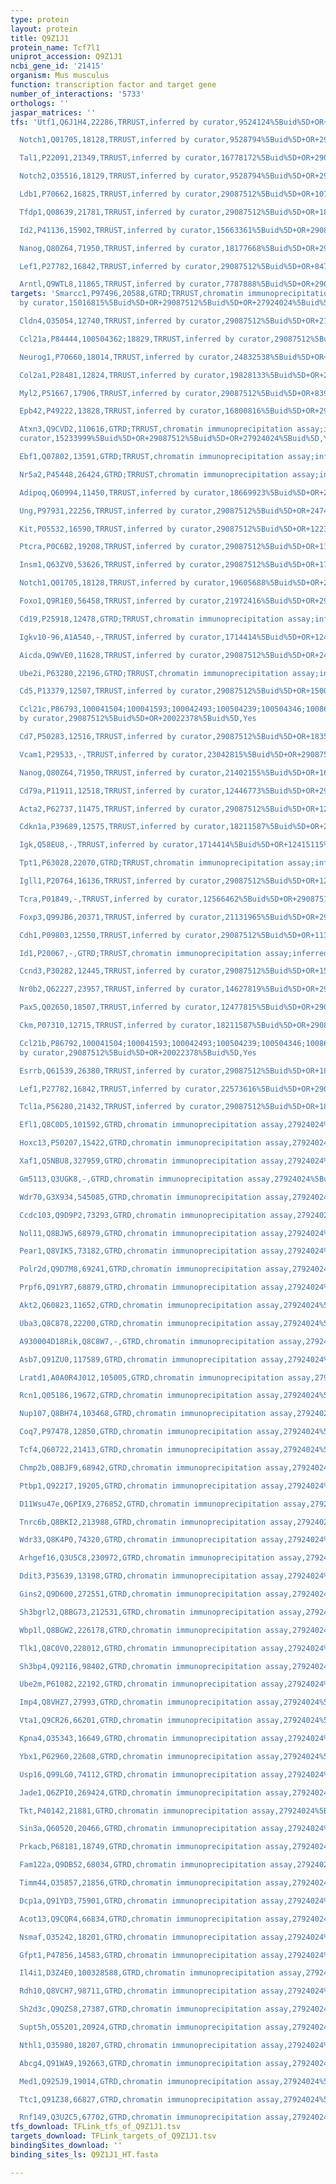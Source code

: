 ```yaml
---
type: protein
layout: protein
title: Q9Z1J1
protein_name: Tcf7l1
uniprot_accession: Q9Z1J1
ncbi_gene_id: '21415'
organism: Mus musculus
function: transcription factor and target gene
number_of_interactions: '5733'
orthologs: ''
jaspar_matrices: ''
tfs: 'Utf1,Q6J1H4,22286,TRRUST,inferred by curator,9524124%5Buid%5D+OR+29087512%5Buid%5D,Yes

  Notch1,Q01705,18128,TRRUST,inferred by curator,9528794%5Buid%5D+OR+29087512%5Buid%5D,Yes

  Tal1,P22091,21349,TRRUST,inferred by curator,16778172%5Buid%5D+OR+29087512%5Buid%5D,Yes

  Notch2,O35516,18129,TRRUST,inferred by curator,9528794%5Buid%5D+OR+29087512%5Buid%5D,Yes

  Ldb1,P70662,16825,TRRUST,inferred by curator,29087512%5Buid%5D+OR+10767331%5Buid%5D,Yes

  Tfdp1,Q08639,21781,TRRUST,inferred by curator,29087512%5Buid%5D+OR+1833634%5Buid%5D,Yes

  Id2,P41136,15902,TRRUST,inferred by curator,15663361%5Buid%5D+OR+29087512%5Buid%5D,Yes

  Nanog,Q80Z64,71950,TRRUST,inferred by curator,18177668%5Buid%5D+OR+29087512%5Buid%5D,Yes

  Lef1,P27782,16842,TRRUST,inferred by curator,29087512%5Buid%5D+OR+8479911%5Buid%5D,Yes

  Arntl,Q9WTL8,11865,TRRUST,inferred by curator,7787888%5Buid%5D+OR+29087512%5Buid%5D,Yes'
targets: 'Smarcc1,P97496,20588,GTRD;TRRUST,chromatin immunoprecipitation assay;inferred
  by curator,15016815%5Buid%5D+OR+29087512%5Buid%5D+OR+27924024%5Buid%5D,Yes

  Cldn4,O35054,12740,TRRUST,inferred by curator,29087512%5Buid%5D+OR+21325057%5Buid%5D,Yes

  Ccl21a,P84444,100504362;18829,TRRUST,inferred by curator,29087512%5Buid%5D+OR+20022378%5Buid%5D,Yes

  Neurog1,P70660,18014,TRRUST,inferred by curator,24832538%5Buid%5D+OR+29087512%5Buid%5D,Yes

  Col2a1,P28481,12824,TRRUST,inferred by curator,19828133%5Buid%5D+OR+29087512%5Buid%5D,Yes

  Myl2,P51667,17906,TRRUST,inferred by curator,29087512%5Buid%5D+OR+8394227%5Buid%5D,Yes

  Epb42,P49222,13828,TRRUST,inferred by curator,16800816%5Buid%5D+OR+29087512%5Buid%5D,Yes

  Atxn3,Q9CVD2,110616,GTRD;TRRUST,chromatin immunoprecipitation assay;inferred by
  curator,15233999%5Buid%5D+OR+29087512%5Buid%5D+OR+27924024%5Buid%5D,Yes

  Ebf1,Q07802,13591,GTRD;TRRUST,chromatin immunoprecipitation assay;inferred by curator,12477815%5Buid%5D+OR+18538592%5Buid%5D+OR+27924024%5Buid%5D+OR+29087512%5Buid%5D+OR+17101802%5Buid%5D,Yes

  Nr5a2,P45448,26424,GTRD;TRRUST,chromatin immunoprecipitation assay;inferred by curator,24648413%5Buid%5D+OR+29087512%5Buid%5D+OR+27924024%5Buid%5D,Yes

  Adipoq,Q60994,11450,TRRUST,inferred by curator,18669923%5Buid%5D+OR+29087512%5Buid%5D,Yes

  Ung,P97931,22256,TRRUST,inferred by curator,29087512%5Buid%5D+OR+24747958%5Buid%5D,Yes

  Kit,P05532,16590,TRRUST,inferred by curator,29087512%5Buid%5D+OR+12239153%5Buid%5D,Yes

  Ptcra,P0C6B2,19208,TRRUST,inferred by curator,29087512%5Buid%5D+OR+11490000%5Buid%5D,Yes

  Insm1,Q63ZV0,53626,TRRUST,inferred by curator,29087512%5Buid%5D+OR+17300785%5Buid%5D,Yes

  Notch1,Q01705,18128,TRRUST,inferred by curator,19605688%5Buid%5D+OR+29087512%5Buid%5D,Yes

  Foxo1,Q9R1E0,56458,TRRUST,inferred by curator,21972416%5Buid%5D+OR+29087512%5Buid%5D,Yes

  Cd19,P25918,12478,GTRD;TRRUST,chromatin immunoprecipitation assay;inferred by curator,29087512%5Buid%5D+OR+27924024%5Buid%5D+OR+20022378%5Buid%5D,Yes

  Igkv10-96,A1A540,-,TRRUST,inferred by curator,1714414%5Buid%5D+OR+12415115%5Buid%5D+OR+9671474%5Buid%5D+OR+22544934%5Buid%5D+OR+29087512%5Buid%5D,Yes

  Aicda,Q9WVE0,11628,TRRUST,inferred by curator,29087512%5Buid%5D+OR+24747958%5Buid%5D,Yes

  Ube2i,P63280,22196,GTRD;TRRUST,chromatin immunoprecipitation assay;inferred by curator,27924024%5Buid%5D+OR+29087512%5Buid%5D+OR+10497239%5Buid%5D,Yes

  Cd5,P13379,12507,TRRUST,inferred by curator,29087512%5Buid%5D+OR+15001710%5Buid%5D,Yes

  Ccl21c,P86793,100041504;100041593;100042493;100504239;100504346;100862177;65956,TRRUST,inferred
  by curator,29087512%5Buid%5D+OR+20022378%5Buid%5D,Yes

  Cd7,P50283,12516,TRRUST,inferred by curator,29087512%5Buid%5D+OR+18355446%5Buid%5D,Yes

  Vcam1,P29533,-,TRRUST,inferred by curator,23042815%5Buid%5D+OR+29087512%5Buid%5D,Yes

  Nanog,Q80Z64,71950,TRRUST,inferred by curator,21402155%5Buid%5D+OR+16894029%5Buid%5D+OR+29087512%5Buid%5D+OR+18483421%5Buid%5D,Yes

  Cd79a,P11911,12518,TRRUST,inferred by curator,12446773%5Buid%5D+OR+29087512%5Buid%5D+OR+12415115%5Buid%5D,Yes

  Acta2,P62737,11475,TRRUST,inferred by curator,29087512%5Buid%5D+OR+12663487%5Buid%5D,Yes

  Cdkn1a,P39689,12575,TRRUST,inferred by curator,18211587%5Buid%5D+OR+29087512%5Buid%5D,Yes

  Igk,Q58EU8,-,TRRUST,inferred by curator,1714414%5Buid%5D+OR+12415115%5Buid%5D+OR+9671474%5Buid%5D+OR+22544934%5Buid%5D+OR+29087512%5Buid%5D,Yes

  Tpt1,P63028,22070,GTRD;TRRUST,chromatin immunoprecipitation assay;inferred by curator,18941177%5Buid%5D+OR+29087512%5Buid%5D+OR+27924024%5Buid%5D,Yes

  Igll1,P20764,16136,TRRUST,inferred by curator,29087512%5Buid%5D+OR+12415115%5Buid%5D,Yes

  Tcra,P01849,-,TRRUST,inferred by curator,12566462%5Buid%5D+OR+29087512%5Buid%5D,Yes

  Foxp3,Q99JB6,20371,TRRUST,inferred by curator,21131965%5Buid%5D+OR+29087512%5Buid%5D,Yes

  Cdh1,P09803,12550,TRRUST,inferred by curator,29087512%5Buid%5D+OR+11309385%5Buid%5D+OR+23555842%5Buid%5D,Yes

  Id1,P20067,-,GTRD;TRRUST,chromatin immunoprecipitation assay;inferred by curator,17490644%5Buid%5D+OR+29087512%5Buid%5D+OR+27924024%5Buid%5D,Yes

  Ccnd3,P30282,12445,TRRUST,inferred by curator,29087512%5Buid%5D+OR+15367695%5Buid%5D,Yes

  Nr0b2,Q62227,23957,TRRUST,inferred by curator,14627819%5Buid%5D+OR+29087512%5Buid%5D,Yes

  Pax5,Q02650,18507,TRRUST,inferred by curator,12477815%5Buid%5D+OR+29087512%5Buid%5D+OR+18538592%5Buid%5D,Yes

  Ckm,P07310,12715,TRRUST,inferred by curator,18211587%5Buid%5D+OR+29087512%5Buid%5D,Yes

  Ccl21b,P86792,100041504;100041593;100042493;100504239;100504346;100862177;65956,TRRUST,inferred
  by curator,29087512%5Buid%5D+OR+20022378%5Buid%5D,Yes

  Esrrb,Q61539,26380,TRRUST,inferred by curator,29087512%5Buid%5D+OR+18483421%5Buid%5D,Yes

  Lef1,P27782,16842,TRRUST,inferred by curator,22573616%5Buid%5D+OR+29087512%5Buid%5D,Yes

  Tcl1a,P56280,21432,TRRUST,inferred by curator,29087512%5Buid%5D+OR+18483421%5Buid%5D,Yes

  Efl1,Q8C0D5,101592,GTRD,chromatin immunoprecipitation assay,27924024%5Buid%5D,No

  Hoxc13,P50207,15422,GTRD,chromatin immunoprecipitation assay,27924024%5Buid%5D,No

  Xaf1,Q5NBU8,327959,GTRD,chromatin immunoprecipitation assay,27924024%5Buid%5D,No

  Gm5113,Q3UGK8,-,GTRD,chromatin immunoprecipitation assay,27924024%5Buid%5D,No

  Wdr70,G3X934,545085,GTRD,chromatin immunoprecipitation assay,27924024%5Buid%5D,No

  Ccdc103,Q9D9P2,73293,GTRD,chromatin immunoprecipitation assay,27924024%5Buid%5D,No

  Nol11,Q8BJW5,68979,GTRD,chromatin immunoprecipitation assay,27924024%5Buid%5D,No

  Pear1,Q8VIK5,73182,GTRD,chromatin immunoprecipitation assay,27924024%5Buid%5D,No

  Polr2d,Q9D7M8,69241,GTRD,chromatin immunoprecipitation assay,27924024%5Buid%5D,No

  Prpf6,Q91YR7,68879,GTRD,chromatin immunoprecipitation assay,27924024%5Buid%5D,No

  Akt2,Q60823,11652,GTRD,chromatin immunoprecipitation assay,27924024%5Buid%5D,No

  Uba3,Q8C878,22200,GTRD,chromatin immunoprecipitation assay,27924024%5Buid%5D,No

  A930004D18Rik,Q8C8W7,-,GTRD,chromatin immunoprecipitation assay,27924024%5Buid%5D,No

  Asb7,Q91ZU0,117589,GTRD,chromatin immunoprecipitation assay,27924024%5Buid%5D,No

  Lratd1,A0A0R4J012,105005,GTRD,chromatin immunoprecipitation assay,27924024%5Buid%5D,No

  Rcn1,Q05186,19672,GTRD,chromatin immunoprecipitation assay,27924024%5Buid%5D,No

  Nup107,Q8BH74,103468,GTRD,chromatin immunoprecipitation assay,27924024%5Buid%5D,No

  Coq7,P97478,12850,GTRD,chromatin immunoprecipitation assay,27924024%5Buid%5D,No

  Tcf4,Q60722,21413,GTRD,chromatin immunoprecipitation assay,27924024%5Buid%5D,No

  Chmp2b,Q8BJF9,68942,GTRD,chromatin immunoprecipitation assay,27924024%5Buid%5D,No

  Ptbp1,Q922I7,19205,GTRD,chromatin immunoprecipitation assay,27924024%5Buid%5D,No

  D11Wsu47e,Q6PIX9,276852,GTRD,chromatin immunoprecipitation assay,27924024%5Buid%5D,No

  Tnrc6b,Q8BKI2,213988,GTRD,chromatin immunoprecipitation assay,27924024%5Buid%5D,No

  Wdr33,Q8K4P0,74320,GTRD,chromatin immunoprecipitation assay,27924024%5Buid%5D,No

  Arhgef16,Q3U5C8,230972,GTRD,chromatin immunoprecipitation assay,27924024%5Buid%5D,No

  Ddit3,P35639,13198,GTRD,chromatin immunoprecipitation assay,27924024%5Buid%5D,No

  Gins2,Q9D600,272551,GTRD,chromatin immunoprecipitation assay,27924024%5Buid%5D,No

  Sh3bgrl2,Q8BG73,212531,GTRD,chromatin immunoprecipitation assay,27924024%5Buid%5D,No

  Wbp1l,Q8BGW2,226178,GTRD,chromatin immunoprecipitation assay,27924024%5Buid%5D,No

  Tlk1,Q8C0V0,228012,GTRD,chromatin immunoprecipitation assay,27924024%5Buid%5D,No

  Sh3bp4,Q921I6,98402,GTRD,chromatin immunoprecipitation assay,27924024%5Buid%5D,No

  Ube2m,P61082,22192,GTRD,chromatin immunoprecipitation assay,27924024%5Buid%5D,No

  Imp4,Q8VHZ7,27993,GTRD,chromatin immunoprecipitation assay,27924024%5Buid%5D,No

  Vta1,Q9CR26,66201,GTRD,chromatin immunoprecipitation assay,27924024%5Buid%5D,No

  Kpna4,O35343,16649,GTRD,chromatin immunoprecipitation assay,27924024%5Buid%5D,No

  Ybx1,P62960,22608,GTRD,chromatin immunoprecipitation assay,27924024%5Buid%5D,No

  Usp16,Q99LG0,74112,GTRD,chromatin immunoprecipitation assay,27924024%5Buid%5D,No

  Jade1,Q6ZPI0,269424,GTRD,chromatin immunoprecipitation assay,27924024%5Buid%5D,No

  Tkt,P40142,21881,GTRD,chromatin immunoprecipitation assay,27924024%5Buid%5D,No

  Sin3a,Q60520,20466,GTRD,chromatin immunoprecipitation assay,27924024%5Buid%5D,No

  Prkacb,P68181,18749,GTRD,chromatin immunoprecipitation assay,27924024%5Buid%5D,No

  Fam122a,Q9DB52,68034,GTRD,chromatin immunoprecipitation assay,27924024%5Buid%5D,No

  Timm44,O35857,21856,GTRD,chromatin immunoprecipitation assay,27924024%5Buid%5D,No

  Dcp1a,Q91YD3,75901,GTRD,chromatin immunoprecipitation assay,27924024%5Buid%5D,No

  Acot13,Q9CQR4,66834,GTRD,chromatin immunoprecipitation assay,27924024%5Buid%5D,No

  Nsmaf,O35242,18201,GTRD,chromatin immunoprecipitation assay,27924024%5Buid%5D,No

  Gfpt1,P47856,14583,GTRD,chromatin immunoprecipitation assay,27924024%5Buid%5D,No

  Il4i1,D3Z4E0,100328588,GTRD,chromatin immunoprecipitation assay,27924024%5Buid%5D,No

  Rdh10,Q8VCH7,98711,GTRD,chromatin immunoprecipitation assay,27924024%5Buid%5D,No

  Sh2d3c,Q9QZS8,27387,GTRD,chromatin immunoprecipitation assay,27924024%5Buid%5D,No

  Supt5h,O55201,20924,GTRD,chromatin immunoprecipitation assay,27924024%5Buid%5D,No

  Nthl1,O35980,18207,GTRD,chromatin immunoprecipitation assay,27924024%5Buid%5D,No

  Abcg4,Q91WA9,192663,GTRD,chromatin immunoprecipitation assay,27924024%5Buid%5D,No

  Med1,Q925J9,19014,GTRD,chromatin immunoprecipitation assay,27924024%5Buid%5D,No

  Ttc1,Q91Z38,66827,GTRD,chromatin immunoprecipitation assay,27924024%5Buid%5D,No

  Rnf149,Q3U2C5,67702,GTRD,chromatin immunoprecipitation assay,27924024%5Buid%5D,No'
tfs_download: TFLink_tfs_of_Q9Z1J1.tsv
targets_download: TFLink_targets_of_Q9Z1J1.tsv
bindingSites_download: ''
binding_sites_ls: Q9Z1J1_HT.fasta

---
```


